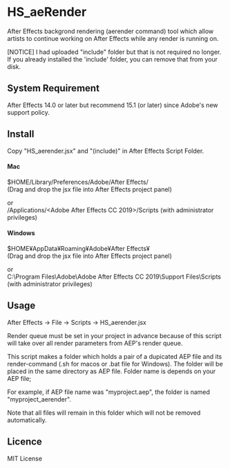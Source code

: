 # HS_aeRender
  
After Effects backgrond rendering (aerender command) tool which allow artists to continue working on After Effects while any render is running on.

[NOTICE] I had uploaded "include" folder but that is not required no longer. If you already installed the 'include' folder, you can remove that from your disk.

## System Requirement
After Effects 14.0 or later but recommend 15.1 (or later) since Adobe's new support policy.  
  
  
## Install
Copy "HS_aerender.jsx" and "(include)" in After Effects Script Folder.
  
  
#### Mac
$HOME/Library/Preferences/Adobe/After Effects/<version>  
(Drag and drop the jsx file into After Effects project panel)  
  
  or  
/Applications/<Adobe After Effects CC 2019>/Scripts (with administrator privileges)  
  
#### Windows
$HOME¥AppData¥Roaming¥Adobe¥After Effects¥<version>  
(Drag and drop the jsx file into After Effects project panel)  
  
  or  
C:\Program Files\Adobe\Adobe After Effects CC 2019\Support Files\Scripts (with administrator privileges)  
  
  
## Usage
After Effects -> File -> Scripts -> HS_aerender.jsx

Render queue must be set in your project in advance because of this script will take over all render parameters from AEP's render queue.  

This script makes a folder which holds a pair of a dupicated AEP file and its render-command (.sh for macos or .bat file for Windows). The folder will be placed in the same directory as AEP file. Folder name is depends on your AEP file; 

For example, if AEP file name was "myproject.aep", the folder is named "myproject_aerender".  

Note that all files will remain in this folder which will not be removed automatically.  
  
  
## Licence
MIT License
